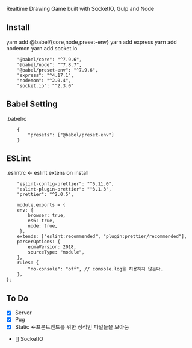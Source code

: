 Realtime Drawing Game built with SocketIO, Gulp and Node

## Install

yarn add @babel/{core,node,preset-env}
yarn add express
yarn add nodemon
yarn add socket.io

```
    "@babel/core": "^7.9.6",
    "@babel/node": "^7.8.7",
    "@babel/preset-env": "^7.9.6",
    "express": "^4.17.1",
    "nodemon": "^2.0.4",
    "socket.io": "^2.3.0"
```

## Babel Setting

.babelrc

```
    {
        "presets": ["@babel/preset-env"]
    }

```

## ESLint

.eslintrc <- eslint extension install

```
    "eslint-config-prettier": "^6.11.0",
    "eslint-plugin-prettier": "^3.1.3",
    "prettier": "^2.0.5",
```

```
    module.exports = {
    env: {
        browser: true,
        es6: true,
        node: true,
     },
    extends: ["eslint:recommended", "plugin:prettier/recommended"],
    parserOptions: {
        ecmaVersion: 2018,
        sourceType: "module",
    },
    rules: {
        "no-console": "off", // console.log를 허용하지 않는다.
    },
};
```

## To Do

- [x] Server
- [x] Pug
- [x] Static <-프론트엔드를 위한 정적인 파일들을 모아둠
- [] SocketIO
